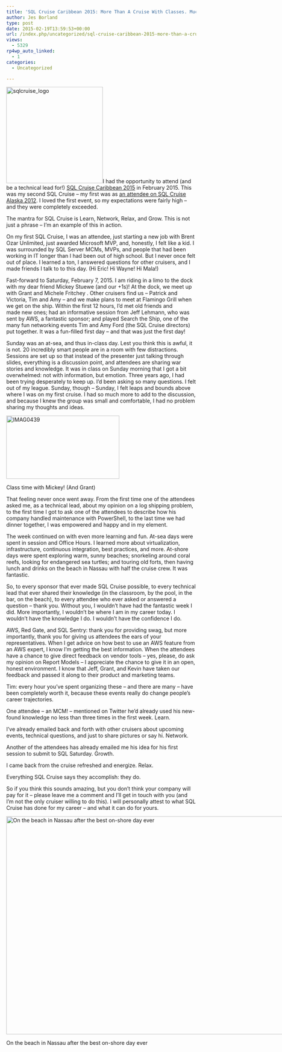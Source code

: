 ```yaml
---
title: 'SQL Cruise Caribbean 2015: More Than A Cruise With Classes. Much More.'
author: Jes Borland
type: post
date: 2015-02-19T13:59:53+00:00
url: /index.php/uncategorized/sql-cruise-caribbean-2015-more-than-a-cruise-with-classes-much-more/
views:
  - 5329
rp4wp_auto_linked:
  - 1
categories:
  - Uncategorized

---
```

[<img class="alignleft wp-image-3222 size-full" src="http://blogs.ltd.local/wp-content/uploads/2015/02/sqlcruise_logo.png" alt="sqlcruise_logo" width="256" height="256" srcset="http://blogs.ltd.local/wp-content/uploads/2015/02/sqlcruise_logo.png 256w, http://blogs.ltd.local/wp-content/uploads/2015/02/sqlcruise_logo-150x150.png 150w" sizes="(max-width: 256px) 100vw, 256px" />][1]I had the opportunity to attend (and be a technical lead for!) <a href="http://sqlcruise.com/" target="_blank">SQL Cruise Caribbean 2015</a> in February 2015. This was my second SQL Cruise &#8211; my first was as <a href="http://www.brentozar.com/archive/2012/06/sql-cruise-experience/" target="_blank">an attendee on SQL Cruise Alaska 2012</a>. I loved the first event, so my expectations were fairly high &#8211; and they were completely exceeded.

The mantra for SQL Cruise is Learn, Network, Relax, and Grow. This is not just a phrase &#8211; I&#8217;m an example of this in action.

On my first SQL Cruise, I was an attendee, just starting a new job with Brent Ozar Unlimited, just awarded Microsoft MVP, and, honestly, I felt like a kid. I was surrounded by SQL Server MCMs, MVPs, and people that had been working in IT longer than I had been out of high school. But I never once felt out of place. I learned a ton, I answered questions for other cruisers, and I made friends I talk to to this day. (Hi Eric! Hi Wayne! Hi Mala!)

Fast-forward to Saturday, February 7, 2015. I am riding in a limo to the dock with my dear friend Mickey Stuewe (and our +1s)! At the dock, we meet up with Grant and Michele Fritchey . Other cruisers find us &#8211; Patrick and Victoria, Tim and Amy &#8211; and we make plans to meet at Flamingo Grill when we get on the ship. Within the first 12 hours, I&#8217;d met old friends and made new ones; had an informative session from Jeff Lehmann, who was sent by AWS, a fantastic sponsor; and played Search the Ship, one of the many fun networking events Tim and Amy Ford (the SQL Cruise directors) put together. It was a fun-filled first day &#8211; and that was just the first day!

Sunday was an at-sea, and thus in-class day. Lest you think this is awful, it is not. 20 incredibly smart people are in a room with few distractions. Sessions are set up so that instead of the presenter just talking through slides, everything is a discussion point, and attendees are sharing war stories and knowledge. It was in class on Sunday morning that I got a bit overwhelmed: not with information, but emotion. Three years ago, I had been trying desperately to keep up. I&#8217;d been asking so many questions. I felt out of my league. Sunday, though &#8211; Sunday, I felt leaps and bounds above where I was on my first cruise. I had so much more to add to the discussion, and because I knew the group was small and comfortable, I had no problem sharing my thoughts and ideas.

<div id="attachment_3237" style="width: 310px" class="wp-caption alignright">
  <a href="http://blogs.ltd.local/wp-content/uploads/2015/02/IMAG0439.jpg"><img class="wp-image-3237 size-medium" src="http://blogs.ltd.local/wp-content/uploads/2015/02/IMAG0439-300x168.jpg" alt="IMAG0439" width="300" height="168" srcset="http://blogs.ltd.local/wp-content/uploads/2015/02/IMAG0439-300x168.jpg 300w, http://blogs.ltd.local/wp-content/uploads/2015/02/IMAG0439-1024x576.jpg 1024w" sizes="(max-width: 300px) 100vw, 300px" /></a>
  
  <p class="wp-caption-text">
    Class time with Mickey! (And Grant)
  </p>
</div>

That feeling never once went away. From the first time one of the attendees asked me, as a technical lead, about my opinion on a log shipping problem, to the first time I got to ask one of the attendees to describe how his company handled maintenance with PowerShell, to the last time we had dinner together, I was empowered and happy and in my element.

The week continued on with even more learning and fun. At-sea days were spent in session and Office Hours. I learned more about virtualization, infrastructure, continuous integration, best practices, and more. At-shore days were spent exploring warm, sunny beaches; snorkeling around coral reefs, looking for endangered sea turtles; and touring old forts, then having lunch and drinks on the beach in Nassau with half the cruise crew. It was fantastic.

So, to every sponsor that ever made SQL Cruise possible, to every technical lead that ever shared their knowledge (in the classroom, by the pool, in the bar, on the beach), to every attendee who ever asked or answered a question &#8211; thank you. Without you, I wouldn&#8217;t have had the fantastic week I did. More importantly, I wouldn&#8217;t be where I am in my career today. I wouldn&#8217;t have the knowledge I do. I wouldn&#8217;t have the confidence I do.

AWS, Red Gate, and SQL Sentry: thank you for providing swag, but more importantly, thank you for giving us attendees the ears of your representatives. When I get advice on how best to use an AWS feature from an AWS expert, I know I&#8217;m getting the best information. When the attendees have a chance to give direct feedback on vendor tools &#8211; yes, please, do ask my opinion on Report Models &#8211; I appreciate the chance to give it in an open, honest environment. I know that Jeff, Grant, and Kevin have taken our feedback and passed it along to their product and marketing teams.

Tim: every hour you&#8217;ve spent organizing these &#8211; and there are many &#8211; have been completely worth it, because these events really do change people&#8217;s career trajectories.

One attendee &#8211; an MCM! &#8211; mentioned on Twitter he&#8217;d already used his new-found knowledge no less than three times in the first week. Learn.

I&#8217;ve already emailed back and forth with other cruisers about upcoming events, technical questions, and just to share pictures or say hi. Network.

Another of the attendees has already emailed me his idea for his first session to submit to SQL Saturday. Growth.

I came back from the cruise refreshed and energize. Relax.

Everything SQL Cruise says they accomplish: they do.

So if you think this sounds amazing, but you don&#8217;t think your company will pay for it &#8211; please leave me a comment and I&#8217;ll get in touch with you (and I&#8217;m not the only cruiser willing to do this). I will personally attest to what SQL Cruise has done for my career &#8211; and what it can do for yours.

<div id="attachment_3238" style="width: 1034px" class="wp-caption aligncenter">
  <a href="http://blogs.ltd.local/wp-content/uploads/2015/02/IMAG0532_1.jpg"><img class="size-large wp-image-3238" src="http://blogs.ltd.local/wp-content/uploads/2015/02/IMAG0532_1-1024x579.jpg" alt="On the beach in Nassau after the best on-shore day ever " width="1024" height="579" srcset="http://blogs.ltd.local/wp-content/uploads/2015/02/IMAG0532_1-1024x579.jpg 1024w, http://blogs.ltd.local/wp-content/uploads/2015/02/IMAG0532_1-300x169.jpg 300w" sizes="(max-width: 1024px) 100vw, 1024px" /></a>
  
  <p class="wp-caption-text">
    On the beach in Nassau after the best on-shore day ever
  </p>
</div>

 [1]: http://blogs.ltd.local/wp-content/uploads/2015/02/sqlcruise_logo.png